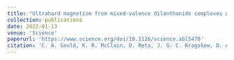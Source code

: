 ```yaml
---
title: "Ultrahard magnetism from mixed-valence dilanthanide complexes with metal–metal bonding"
collection: publications
date: 2022-01-13
venue: 'Science'
paperurl: 'https://www.science.org/doi/10.1126/science.abl5470'
citation: 'C. A. Gould, K. R. McClain, D. Reta, J. G. C. Kragskow, D. A. Marchiori, E. Lachman, E.-S. Choi, J. G. Analytis, R. D. Britt, N. F. Chilton, B. G. Harvey and J. R. Long, <i>Science</i>, 2022, <b>375</b>, 198-202'
---
```

